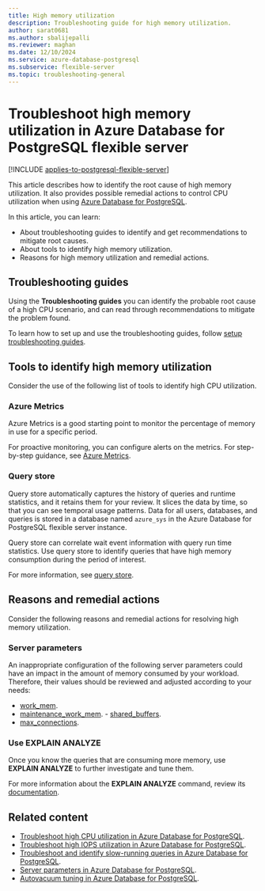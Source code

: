 ```yaml
---
title: High memory utilization
description: Troubleshooting guide for high memory utilization.
author: sarat0681
ms.author: sbalijepalli
ms.reviewer: maghan
ms.date: 12/10/2024
ms.service: azure-database-postgresql
ms.subservice: flexible-server
ms.topic: troubleshooting-general
---
```


# Troubleshoot high memory utilization in Azure Database for PostgreSQL flexible server

[!INCLUDE [applies-to-postgresql-flexible-server](~/reusable-content/ce-skilling/azure/includes/postgresql/includes/applies-to-postgresql-flexible-server.md)]

This article describes how to identify the root cause of high memory utilization. It also provides possible remedial actions to control CPU utilization when using [Azure Database for PostgreSQL](overview.md).

In this article, you can learn:

- About troubleshooting guides to identify and get recommendations to mitigate root causes.
- About tools to identify high memory utilization.
- Reasons for high memory utilization and remedial actions.

## Troubleshooting guides

Using the **Troubleshooting guides** you can identify the probable root cause of a high CPU scenario, and can read through recommendations to mitigate the problem found.

To learn how to set up and use the troubleshooting guides, follow [setup troubleshooting guides](how-to-troubleshooting-guides.md).

## Tools to identify high memory utilization

Consider the use of the following list of tools to identify high CPU utilization.

### Azure Metrics

Azure Metrics is a good starting point to monitor the percentage of memory in use for a specific period.

For proactive monitoring, you can configure alerts on the metrics. For step-by-step guidance, see [Azure Metrics](how-to-alert-on-metrics.md).

### Query store

Query store automatically captures the history of queries and runtime statistics, and it retains them for your review. It slices the data by time, so that you can see temporal usage patterns. Data for all users, databases, and queries is stored in a database named `azure_sys` in the Azure Database for PostgreSQL flexible server instance.

Query store can correlate wait event information with query run time statistics. Use query store to identify queries that have high memory consumption during the period of interest.

For more information, see [query store](concepts-query-store.md).

## Reasons and remedial actions

Consider the following reasons and remedial actions for resolving high memory utilization.

### Server parameters

An inappropriate configuration of the following server parameters could have an impact in the amount of memory consumed by your workload. Therefore, their values should be reviewed and adjusted according to your needs:

- [work_mem](param-resource-usage-memory.md#work_mem).
- [maintenance_work_mem](param-resource-usage-memory.md#maintenance_work_mem). - [shared_buffers](param-resource-usage-memory.md#shared_buffers).
- [max_connections](param-connections-authentication-connection-settings.md#max_connections).

### Use EXPLAIN ANALYZE

Once you know the queries that are consuming more memory, use **EXPLAIN ANALYZE** to further investigate and tune them.

For more information about the **EXPLAIN ANALYZE** command, review its [documentation](https://www.postgresql.org/docs/current/sql-explain.html).

## Related content

- [Troubleshoot high CPU utilization in Azure Database for PostgreSQL](how-to-high-cpu-utilization.md).
- [Troubleshoot high IOPS utilization in Azure Database for PostgreSQL](how-to-high-io-utilization.md).
- [Troubleshoot and identify slow-running queries in Azure Database for PostgreSQL](how-to-identify-slow-queries.md).
- [Server parameters in Azure Database for PostgreSQL](concepts-server-parameters.md).
- [Autovacuum tuning in Azure Database for PostgreSQL](how-to-autovacuum-tuning.md).
